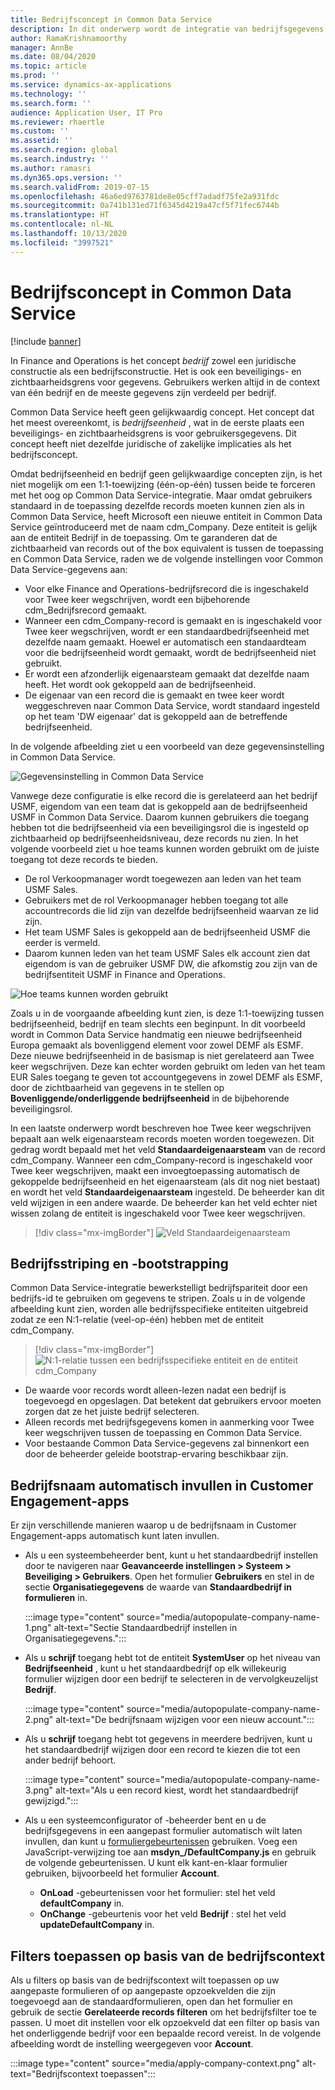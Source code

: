 ```yaml
---
title: Bedrijfsconcept in Common Data Service
description: In dit onderwerp wordt de integratie van bedrijfsgegevens tussen Finance and Operations en Common Data Service beschreven.
author: RamaKrishnamoorthy
manager: AnnBe
ms.date: 08/04/2020
ms.topic: article
ms.prod: ''
ms.service: dynamics-ax-applications
ms.technology: ''
ms.search.form: ''
audience: Application User, IT Pro
ms.reviewer: rhaertle
ms.custom: ''
ms.assetid: ''
ms.search.region: global
ms.search.industry: ''
ms.author: ramasri
ms.dyn365.ops.version: ''
ms.search.validFrom: 2019-07-15
ms.openlocfilehash: 46a6ed9763781de8e05cff7adadf75fe2a931fdc
ms.sourcegitcommit: 0a741b131ed71f6345d4219a47cf5f71fec6744b
ms.translationtype: HT
ms.contentlocale: nl-NL
ms.lasthandoff: 10/13/2020
ms.locfileid: "3997521"
---
```

# <a name="company-concept-in-common-data-service"></a>Bedrijfsconcept in Common Data Service

[!include [banner](../../includes/banner.md)]


In Finance and Operations is het concept *bedrijf* zowel een juridische constructie als een bedrijfsconstructie. Het is ook een beveiligings- en zichtbaarheidsgrens voor gegevens. Gebruikers werken altijd in de context van één bedrijf en de meeste gegevens zijn verdeeld per bedrijf.

Common Data Service heeft geen gelijkwaardig concept. Het concept dat het meest overeenkomt, is *bedrijfseenheid* , wat in de eerste plaats een beveiligings- en zichtbaarheidsgrens is voor gebruikersgegevens. Dit concept heeft niet dezelfde juridische of zakelijke implicaties als het bedrijfsconcept.

Omdat bedrijfseenheid en bedrijf geen gelijkwaardige concepten zijn, is het niet mogelijk om een 1:1-toewijzing (één-op-één) tussen beide te forceren met het oog op Common Data Service-integratie. Maar omdat gebruikers standaard in de toepassing dezelfde records moeten kunnen zien als in Common Data Service, heeft Microsoft een nieuwe entiteit in Common Data Service geïntroduceerd met de naam cdm\_Company. Deze entiteit is gelijk aan de entiteit Bedrijf in de toepassing. Om te garanderen dat de zichtbaarheid van records out of the box equivalent is tussen de toepassing en Common Data Service, raden we de volgende instellingen voor Common Data Service-gegevens aan:

+ Voor elke Finance and Operations-bedrijfsrecord die is ingeschakeld voor Twee keer wegschrijven, wordt een bijbehorende cdm\_Bedrijfsrecord gemaakt.
+ Wanneer een cdm\_Company-record is gemaakt en is ingeschakeld voor Twee keer wegschrijven, wordt er een standaardbedrijfseenheid met dezelfde naam gemaakt. Hoewel er automatisch een standaardteam voor die bedrijfseenheid wordt gemaakt, wordt de bedrijfseenheid niet gebruikt.
+ Er wordt een afzonderlijk eigenaarsteam gemaakt dat dezelfde naam heeft. Het wordt ook gekoppeld aan de bedrijfseenheid.
+ De eigenaar van een record die is gemaakt en twee keer wordt weggeschreven naar Common Data Service, wordt standaard ingesteld op het team 'DW eigenaar' dat is gekoppeld aan de betreffende bedrijfseenheid.

In de volgende afbeelding ziet u een voorbeeld van deze gegevensinstelling in Common Data Service.

![Gegevensinstelling in Common Data Service](media/dual-write-company-1.png)

Vanwege deze configuratie is elke record die is gerelateerd aan het bedrijf USMF, eigendom van een team dat is gekoppeld aan de bedrijfseenheid USMF in Common Data Service. Daarom kunnen gebruikers die toegang hebben tot die bedrijfseenheid via een beveiligingsrol die is ingesteld op zichtbaarheid op bedrijfseenheidsniveau, deze records nu zien. In het volgende voorbeeld ziet u hoe teams kunnen worden gebruikt om de juiste toegang tot deze records te bieden.

+ De rol Verkoopmanager wordt toegewezen aan leden van het team USMF Sales.
+ Gebruikers met de rol Verkoopmanager hebben toegang tot alle accountrecords die lid zijn van dezelfde bedrijfseenheid waarvan ze lid zijn.
+ Het team USMF Sales is gekoppeld aan de bedrijfseenheid USMF die eerder is vermeld.
+ Daarom kunnen leden van het team USMF Sales elk account zien dat eigendom is van de gebruiker USMF DW, die afkomstig zou zijn van de bedrijfsentiteit USMF in Finance and Operations.

![Hoe teams kunnen worden gebruikt](media/dual-write-company-2.png)

Zoals u in de voorgaande afbeelding kunt zien, is deze 1:1-toewijzing tussen bedrijfseenheid, bedrijf en team slechts een beginpunt. In dit voorbeeld wordt in Common Data Service handmatig een nieuwe bedrijfseenheid Europa gemaakt als bovenliggend element voor zowel DEMF als ESMF. Deze nieuwe bedrijfseenheid in de basismap is niet gerelateerd aan Twee keer wegschrijven. Deze kan echter worden gebruikt om leden van het team EUR Sales toegang te geven tot accountgegevens in zowel DEMF als ESMF, door de zichtbaarheid van gegevens in te stellen op **Bovenliggende/onderliggende bedrijfseenheid** in de bijbehorende beveiligingsrol.

In een laatste onderwerp wordt beschreven hoe Twee keer wegschrijven bepaalt aan welk eigenaarsteam records moeten worden toegewezen. Dit gedrag wordt bepaald met het veld **Standaardeigenaarsteam** van de record cdm\_Company. Wanneer een cdm\_Company-record is ingeschakeld voor Twee keer wegschrijven, maakt een invoegtoepassing automatisch de gekoppelde bedrijfseenheid en het eigenaarsteam (als dit nog niet bestaat) en wordt het veld **Standaardeigenaarsteam** ingesteld. De beheerder kan dit veld wijzigen in een andere waarde. De beheerder kan het veld echter niet wissen zolang de entiteit is ingeschakeld voor Twee keer wegschrijven.

> [!div class="mx-imgBorder"]
![Veld Standaardeigenaarsteam](media/dual-write-default-owning-team.jpg)

## <a name="company-striping-and-bootstrapping"></a>Bedrijfsstriping en -bootstrapping

Common Data Service-integratie bewerkstelligt bedrijfspariteit door een bedrijfs-id te gebruiken om gegevens te stripen. Zoals u in de volgende afbeelding kunt zien, worden alle bedrijfsspecifieke entiteiten uitgebreid zodat ze een N:1-relatie (veel-op-één) hebben met de entiteit cdm\_Company.

> [!div class="mx-imgBorder"]
![N:1-relatie tussen een bedrijfsspecifieke entiteit en de entiteit cdm_Company](media/dual-write-bootstrapping.png)

+ De waarde voor records wordt alleen-lezen nadat een bedrijf is toegevoegd en opgeslagen. Dat betekent dat gebruikers ervoor moeten zorgen dat ze het juiste bedrijf selecteren.
+ Alleen records met bedrijfsgegevens komen in aanmerking voor Twee keer wegschrijven tussen de toepassing en Common Data Service.
+ Voor bestaande Common Data Service-gegevens zal binnenkort een door de beheerder geleide bootstrap-ervaring beschikbaar zijn.


## <a name="autopopulate-company-name-in-customer-engagement-apps"></a>Bedrijfsnaam automatisch invullen in Customer Engagement-apps

Er zijn verschillende manieren waarop u de bedrijfsnaam in Customer Engagement-apps automatisch kunt laten invullen.

+ Als u een systeembeheerder bent, kunt u het standaardbedrijf instellen door te navigeren naar **Geavanceerde instellingen > Systeem > Beveiliging > Gebruikers**. Open het formulier **Gebruikers** en stel in de sectie **Organisatiegegevens** de waarde van **Standaardbedrijf in formulieren** in.

    :::image type="content" source="media/autopopulate-company-name-1.png" alt-text="Sectie Standaardbedrijf instellen in Organisatiegegevens.":::

+ Als u **schrijf** toegang hebt tot de entiteit **SystemUser** op het niveau van **Bedrijfseenheid** , kunt u het standaardbedrijf op elk willekeurig formulier wijzigen door een bedrijf te selecteren in de vervolgkeuzelijst **Bedrijf**.

    :::image type="content" source="media/autopopulate-company-name-2.png" alt-text="De bedrijfsnaam wijzigen voor een nieuw account.":::

+ Als u **schrijf** toegang hebt tot gegevens in meerdere bedrijven, kunt u het standaardbedrijf wijzigen door een record te kiezen die tot een ander bedrijf behoort.

    :::image type="content" source="media/autopopulate-company-name-3.png" alt-text="Als u een record kiest, wordt het standaardbedrijf gewijzigd.":::

+ Als u een systeemconfigurator of -beheerder bent en u de bedrijfsgegevens in een aangepast formulier automatisch wilt laten invullen, dan kunt u [formuliergebeurtenissen](https://docs.microsoft.com/powerapps/developer/model-driven-apps/clientapi/events-forms-grids) gebruiken. Voeg een JavaScript-verwijzing toe aan **msdyn_/DefaultCompany.js** en gebruik de volgende gebeurtenissen. U kunt elk kant-en-klaar formulier gebruiken, bijvoorbeeld het formulier **Account**.

    + **OnLoad** -gebeurtenissen voor het formulier: stel het veld **defaultCompany** in.
    + **OnChange** -gebeurtenis voor het veld **Bedrijf** : stel het veld **updateDefaultCompany** in.

## <a name="apply-filtering-based-on-the-company-context"></a>Filters toepassen op basis van de bedrijfscontext

Als u filters op basis van de bedrijfscontext wilt toepassen op uw aangepaste formulieren of op aangepaste opzoekvelden die zijn toegevoegd aan de standaardformulieren, open dan het formulier en gebruik de sectie **Gerelateerde records filteren** om het bedrijfsfilter toe te passen. U moet dit instellen voor elk opzoekveld dat een filter op basis van het onderliggende bedrijf voor een bepaalde record vereist. In de volgende afbeelding wordt de instelling weergegeven voor **Account**.

:::image type="content" source="media/apply-company-context.png" alt-text="Bedrijfscontext toepassen":::

